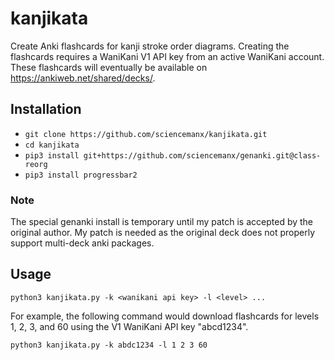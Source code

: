 # kanjikata
Create Anki flashcards for kanji stroke order diagrams. Creating the flashcards requires a WaniKani V1 API key from an active WaniKani account. These flashcards will eventually be available on https://ankiweb.net/shared/decks/.

## Installation

- `git clone https://github.com/sciencemanx/kanjikata.git`
- `cd kanjikata`
- `pip3 install git+https://github.com/sciencemanx/genanki.git@class-reorg`
- `pip3 install progressbar2`

### Note
The special genanki install is temporary until my patch is accepted by the
original author. My patch is needed as the original deck does not properly
support multi-deck anki packages.

## Usage

`python3 kanjikata.py -k <wanikani api key> -l <level> ...`

For example, the following command would download flashcards for levels 1, 2, 3,
and 60 using the V1 WaniKani API key "abcd1234".

`python3 kanjikata.py -k abdc1234 -l 1 2 3 60`
